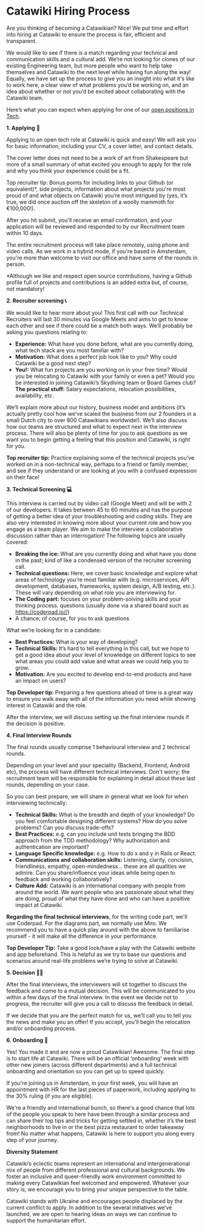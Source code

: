 # Catawiki Hiring Process

Are you thinking of becoming a Catawikian? Nice! We put time and effort into hiring at Catawiki to ensure the process is fair, efficient and transparent.

We would like to see if there is a match regarding your technical and communication skills and a cultural add. We’re not looking for clones of our existing Engineering team, but more people who want to help take themselves and Catawiki to the next level while having fun along the way! Equally, we have set up the process to give you an insight into what it's like to work here, a clear view of what problems you’d be working on, and an idea about whether or not you’d be excited about collaborating with the Catawiki team.

Here’s what you can expect when applying for one of our [open positions in Tech](https://catawiki.careers/vacancies?o=0&n=10&of=47810&f=194#vacancy-overview).

**1. Applying**  📝

Applying to an open tech role at Catawiki is quick and easy! We will ask you for basic information, including your CV, a cover letter, and contact details.

The cover letter does not need to be a work of art from Shakespeare but more of a small summary of what excited you enough to apply for the role and why you think your experience could be a fit.

Top recruiter tip: Bonus points for including links to your Github (or equivalent)*, side projects, information about what projects you're most proud of and what objects on Catawiki you’re most intrigued by (yes, it’s true, we did once auction off the skeleton of a woolly mammoth for €100,000!).

After you hit submit, you'll receive an email confirmation, and your application will be reviewed and responded to by our Recruitment team within 10 days.

The entire recruitment process will take place remotely, using phone and video calls. As we work in a hybrid mode, if you're based in Amsterdam, you're more than welcome to visit our office and have some of the rounds in person.  

*Although we like and respect open source contributions, having a Github profile full of projects and contributions is an added extra but, of course, not mandatory!

**2. Recruiter screening 📞**

We would like to hear more about you! This first call with our Technical Recruiters will last 30 minutes via Google Meets and aims to get to know each other and see if there could be a match both ways. We’ll probably be asking you questions relating to:

- **Experience:** What have you done before, what are you currently doing, what tech stack are you most familiar with?
- **Motivation:** What does a perfect job look like to you? Why could Catawiki be a good next step?
- **You!:** What fun projects are you working on in your free time? Would you be relocating to Catawiki with your family or even a pet? Would you be interested in joining Catawiki’s Skydiving team or Board Games club?
 **The practical stuff:** Salary expectations, relocation possibilities, availability, etc.

We’ll explain more about our history, business model and ambitions (it’s actually pretty cool how we’ve scaled the business from our 2 founders in a small Dutch city to over 800 Catawikians worldwide!). We’ll also discuss how our teams are structured and what to expect next in the interview process. There will also be plenty of time for you to ask questions as we want you to begin getting a feeling that this position and Catawiki, is right for you.

**Top recruiter tip:** Practice explaining some of the technical projects you’ve worked on in a non-technical way, perhaps to a friend or family member, and see if they understand or are looking at you with a confused expression on their face!


**3. Technical Screening 💻**

This interview is carried out by video call (Google Meet) and will be with 2 of our developers. It takes between 45 to 60 minutes and has the purpose of getting a better idea of your troubleshooting and coding skills. They are also very interested in knowing more about your current role and how you engage as a team player. We aim to make the interview a collaborative discussion rather than an interrogation! The following topics are usually covered:

- **Breaking the ice:** What are you currently doing and what have you done in the past; kind of like a condensed version of the recruiter screening call.
- **Technical questions:** Here, we cover basic knowledge and explore what areas of technology you’re most familiar with (e.g. microservices, API development, databases, frameworks, system design, A/B testing, etc.). These will vary depending on what role you are interviewing for.
- **The Coding part:** focuses on your problem-solving skills and your thinking process. questions (usually done via a shared board such as https://coderpad.io//)
- A chance, of course, for you to ask questions

What we’re looking for in a candidate:

- **Best Practices:** What is your way of developing? 
- **Technical Skills:** It’s hard to tell everything in this call, but we hope to get a good idea about your level of knowledge on different topics to see what areas you could add value and what areas we could help you to grow.
- **Motivation:** Are you excited to develop end-to-end products and have an impact on users?

**Top Developer tip:** Preparing a few questions ahead of time is a great way to ensure you walk away with all of the information you need while showing interest in Catawiki and the role.

After the interview, we will discuss setting up the final interview rounds if the decision is positive. 


**4. Final Interview Rounds**

The final rounds usually comprise 1 behavioural interview and 2 technical rounds. 

Depending on your level and your speciality (Backend, Frontend, Android etc), the process will have different technical interviews. Don't worry; the recruitment team will be responsible for explaining in detail about these last rounds, depending on your case.

So you can best prepare, we will share in general what we look for when interviewing technically:

- **Technical Skills:** What is the breadth and depth of your knowledge?  Do you feel comfortable designing different systems? How do you solve problems? Can you discuss trade-offs?
- **Best Practices:** e.g. can you include unit tests bringing the BDD approach from the TDD methodology? Why authorization and authentication are important?
- **Language Specific knowledge:** e.g. How to do x and y in Rails or React.
- **Communications and collaboration skills:** Listening, clarity, concision, friendliness, empathy, open-mindedness… these are all qualities we admire. Can you share/influence your ideas while being open to feedback and working collaboratively?
- **Culture Add:** Catawiki is an international company with people from around the world. We want people who are passionate about what they are doing, proud of what they have done and who can have a positive impact at Catawiki.

**Regarding the final technical interviews**, for the writing code part, we'll use Coderpad. For the diagrams part, we normally use Miro. We recommend you to have a quick play around with the above to familiarise yourself - it will make all the difference in your performance.

**Top Developer Tip:** Take a good look/have a play with the Catawiki website and app beforehand. This is helpful as we try to base our questions and scenarios around real-life problems we’re trying to solve at Catawiki.



**5. Decision 👩‍⚖️**

After the final interviews, the interviewers will sit together to discuss the feedback and come to a mutual decision. This will be communicated to you within a few days of the final interview. In the event we decide not to progress, the recruiter will give you a call to discuss the feedback in detail.

If we decide that you are the perfect match for us, we’ll call you to tell you the news and make you an offer! If you accept, you’ll begin the relocation and/or onboarding process.


**6. Onboarding 👋**

Yes! You made it and are now a proud Catawikian! Awesome. The final step is to start life at Catawiki. There will be an official ‘onboarding’ week with other new joiners (across different departments) and a full technical onboarding and orientation so you can get up to speed quickly. 

If you're joining us in Amsterdam, in your first week, you will have an appointment with HR for the last pieces of paperwork, including applying to the 30% ruling (if you are eligible).

We're a friendly and international bunch, so there's a good chance that lots of the people you speak to here have been through a similar process and can share their top tips and tricks for getting settled in, whether it’s the best neighborhoods to live in or the best pizza restaurant to order takeaway from! No matter what happens, Catawiki is here to support you along every step of your journey.



**Diversity Statement**

Catawiki’s eclectic teams represent an international and intergenerational mix of people from different professional and cultural backgrounds. We foster an inclusive and queer-friendly work environment committed to making every Catawikian feel welcomed and empowered. Whatever your story is, we encourage you to bring your unique perspective to the table.


Catawiki stands with Ukraine and encourages people displaced by the current conflict to apply. In addition to the several initiatives we’ve launched, we are open to hearing ideas on ways we can continue to support the humanitarian effort.

